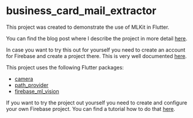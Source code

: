 # business_card_mail_extractor

This project was created to demonstrate the use of MLKit in Flutter.

You can find the blog post where I describe the project in more detail [here](https://medium.com/flutter-community/flutter-mlkit-8039ec66b6a).

In case you want to try this out for yourself you need to create an account for Firebase and create a project there.
This is very well documented [here](https://firebase.google.com/docs/flutter/setup).

This project uses the following Flutter packages:

* [camera](https://pub.dartlang.org/packages/camera)
* [path_provider](https://pub.dartlang.org/packages/path_provider)
* [firebase_ml_vision](https://pub.dartlang.org/packages/firebase_ml_vision)

If you want to try the project out yourself you need to create and configure your own Firebase project.
You can find a tutorial how to do that [here](https://codelabs.developers.google.com/codelabs/flutter-firebase/#5).
